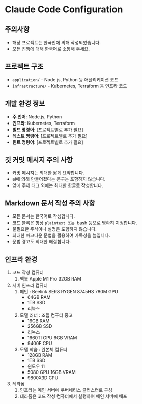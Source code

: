 # Claude Code Configuration

## 주의사항

- 해당 프로젝트는 한국인에 의해 작성되었습니다.
- 모든 진행에 대해 한국어로 소통해 주세요.

## 프로젝트 구조

- `application/` - Node.js, Python 등 애플리케이션 코드
- `infrastructure/` - Kubernetes, Terraform 등 인프라 코드

## 개발 환경 정보

- **주 언어**: Node.js, Python
- **인프라**: Kubernetes, Terraform
- **빌드 명령어**: [프로젝트별로 추가 필요]
- **테스트 명령어**: [프로젝트별로 추가 필요]
- **린트 명령어**: [프로젝트별로 추가 필요]

## 깃 커밋 메시지 주의 사항

- 커밋 메시지는 최대한 짧게 요약합니다.
- ai에 의해 만들어졌다는 문구는 포함하지 않습니다.
- 앞에 주제 태그 외에는 최대한 한글로 작성합니다.

## Markdown 문서 작성 주의 사항

- 모든 문서는 한국어로 작성합니다.
- 코드 블록은 항상 ```plaintext 또는 ```bash 등으로 명확히 지정합니다.
- 불필요한 주석이나 설명은 포함하지 않습니다.
- 최대한 마크다운 문법을 활용하여 가독성을 높입니다.
- 문법 경고도 최대한 해결합니다.

## 인프라 환경

1. 코드 작성 컴퓨터
    1. 맥북 Apple M1 Pro 32GB RAM
2. 서버 인프라 컴퓨터
    1. 메인 : Beelink SER8 RYGEN 8745HS 780M GPU
        - 64GB RAM
        - 1TB SSD
        - 리눅스
    2. 모델 러너 : 조립 컴퓨터 중고
        - 16GB RAM
        - 256GB SSD
        - 리눅스
        - 1660TI GPU 6GB VRAM
        - 9400F CPU
    3. 모델 학습 : 완본체 컴퓨터
        - 128GB RAM
        - 1TB SSD
        - 윈도우 11
        - 5080 GPU 16GB VRAM
        - 9800X3D CPU
3. 테라폼
    1. 인프라는 메인 서버에 쿠버네티스 클러스터로 구성
    2. 테라폼은 코드 작성 컴퓨터에서 실행하여 메인 서버에 배포
